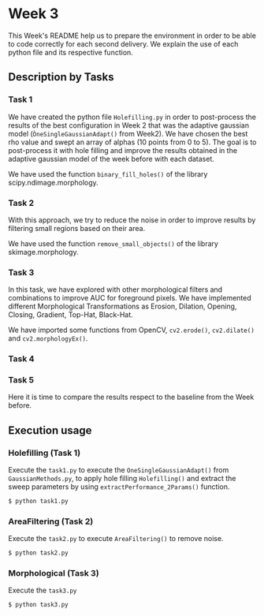 # Week 3

This Week's README help us to prepare the environment in order to be able to code correctly for each second delivery. We explain the use of each python file and its respective function.

## Description by Tasks

### Task 1
We have created the python file `Holefilling.py` in order to post-process the results of the best configuration in Week 2 that was the adaptive gaussian model (`ÒneSingleGaussianAdapt()` from Week2). We have chosen the best rho value and swept an array of alphas (10 points from 0 to 5). The goal is to post-process it with hole filling and improve the results obtained in the adaptive gaussian model of the week before with each dataset.

We have used the function `binary_fill_holes()` of the library scipy.ndimage.morphology. 

### Task 2
With this approach, we try to reduce the noise in order to improve results by filtering small regions based on their area.

We have used the function `remove_small_objects()` of the library skimage.morphology.

### Task 3
In this task, we have explored with other morphological filters and combinations to improve AUC for foreground pixels. We have implemented different Morphological Transformations as Erosion, Dilation, Opening, Closing, Gradient, Top-Hat, Black-Hat.

We have imported some functions from OpenCV, `cv2.erode()`, `cv2.dilate()` and `cv2.morphologyEx()`.


### Task 4



### Task 5

Here it is time to compare the results respect to the baseline from the Week before.

## Execution usage
### Holefilling (Task 1)
Execute the `task1.py` to execute the `OneSingleGaussianAdapt()` from `GaussianMethods.py`, to apply hole filling `Holefilling()` and extract the sweep parameters by using `extractPerformance_2Params()` function.

```sh
$ python task1.py
```

### AreaFiltering (Task 2)
Execute the `task2.py` to execute `AreaFiltering()` to remove noise. 

```sh
$ python task2.py
```

### Morphological (Task 3)
Execute the `task3.py`

```sh
$ python task3.py
```

